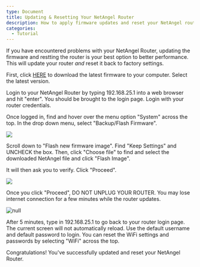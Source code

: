 ```yaml
---
type: Document
title: Updating & Resetting Your NetAngel Router
description: How to apply firmware updates and reset your NetAngel router
categories:
  - Tutorial
---
```

If you have encountered problems with your NetAngel Router, updating the firmware and restting the router is your best option to better performance. This will update your router _and_ reset it back to factory settings. 

First, click [HERE](https://drive.google.com/drive/folders/1DOek4MieznEQUat2FDmyFpdxsJdIZf62?usp=sharing) to download the latest firmware to your computer. Select the latest version.

Login to your NetAngel Router by typing 192.168.25.1 into a web browser and hit "enter". You should be brought to the login page. Login with your router credentials. 

Once logged in, find and hover over the menu option "System" across the top. In the drop down menu, select "Backup/Flash Firmware". 

![](/help/img/uploads/screen-shot-2019-11-07-at-1.44.46-pm.png)

Scroll down to "Flash new firmware image". Find "Keep Settings" and UNCHECK the box. Then, click "Choose file" to find and select the downloaded NetAngel file and click "Flash Image". 

It will then ask you to verify. Click "Proceed". 

![](/help/img/uploads/screen-shot-2019-11-07-at-1.42.11-pm.png)

Once you click "Proceed", DO NOT UNPLUG YOUR ROUTER. You may lose internet connection for a few minutes while the router updates. 

![null](/help/img/uploads/screen-shot-2019-11-07-at-12.43.14-pm.png)

After 5 minutes, type in 192.168.25.1 to go back to your router login page. The current screen will not automatically reload. Use the default username and default password to login. You can reset the WiFi settings and passwords by selecting "WiFi" across the top. 

Congratulations! You've successfully updated and reset your NetAngel Router.
